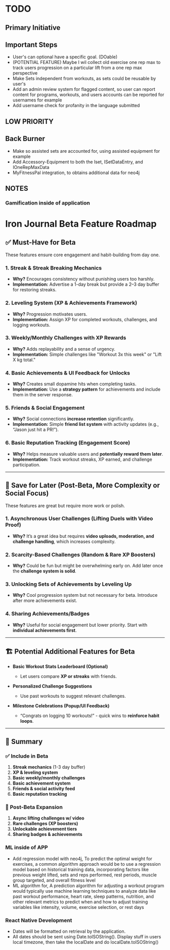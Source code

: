 # TODO

## Primary Initiative

## Important Steps

- User's can optional have a specific goal. (DOable)
- (POTENTIAL FEATURE) Maybe I wil collect old exercise one rep max to track users progression on a particular lift from a one rep max perspective
- Make Sets independent from workouts, as sets could be reusable by user's
- Add an admin review system for flagged content, so user can report content for programs, workouts, and users accounts can be reported for usernames for example
- Add username check for profanity in the language submitted

## LOW PRIORITY

## Back Burner

- Make so assisted sets are accounted for, using assisted equipment for example
- Add Accessory-Equipment to both the Iset, ISetDataEntry, and IOneRepMaxData
- MyFitnessPal integration, to obtains additional data for neo4j

## NOTES

### Gamification inside of application

# **Iron Journal Beta Feature Roadmap**

## ✅ Must-Have for Beta
These features ensure core engagement and habit-building from day one.

### **1. Streak & Streak Breaking Mechanics**
- **Why?** Encourages consistency without punishing users too harshly.
- **Implementation:** Advertise a 1-day break but provide a 2–3 day buffer for restoring streaks.

### **2. Leveling System (XP & Achievements Framework)**
- **Why?** Progression motivates users.
- **Implementation:** Assign XP for completed workouts, challenges, and logging workouts.

### **3. Weekly/Monthly Challenges with XP Rewards**
- **Why?** Adds replayability and a sense of urgency.
- **Implementation:** Simple challenges like "Workout 3x this week" or "Lift X kg total."

### **4. Basic Achievements & UI Feedback for Unlocks**
- **Why?** Creates small dopamine hits when completing tasks.
- **Implementation:** Use a **strategy pattern** for achievements and include them in the server response.

### **5. Friends & Social Engagement**
- **Why?** Social connections **increase retention** significantly.
- **Implementation:** Simple **friend list system** with activity updates (e.g., “Jason just hit a PR!”).

### **6. Basic Reputation Tracking (Engagement Score)**
- **Why?** Helps measure valuable users and **potentially reward them later**.
- **Implementation:** Track workout streaks, XP earned, and challenge participation.

---

## 🚀 Save for Later (Post-Beta, More Complexity or Social Focus)

These features are great but require more work or polish.

### **1. Asynchronous User Challenges (Lifting Duels with Video Proof)**

- **Why?** It’s a great idea but requires **video uploads, moderation, and challenge handling**, which increases complexity.

### **2. Scarcity-Based Challenges (Random & Rare XP Boosters)**

- **Why?** Could be fun but might be overwhelming early on. Add later once the **challenge system is solid**.

### **3. Unlocking Sets of Achievements by Leveling Up**

- **Why?** Cool progression system but not necessary for beta. Introduce after more achievements exist.

### **4. Sharing Achievements/Badges**

- **Why?** Useful for social engagement but lower priority. Start with **individual achievements first**.

---

## 🏗️ Potential Additional Features for Beta

- **Basic Workout Stats Leaderboard (Optional)**

  - Let users compare **XP or streaks** with friends.

- **Personalized Challenge Suggestions**
  - Use past workouts to suggest relevant challenges.

- **Milestone Celebrations (Popup/UI Feedback)**
  - “Congrats on logging 10 workouts!” - quick wins to **reinforce habit loops**.

---

## 🎯 **Summary**

### ✅ **Include in Beta**

1. **Streak mechanics** (1-3 day buffer)
2. **XP & leveling system**
3. **Basic weekly/monthly challenges**
4. **Basic achievement system**
5. **Friends & social activity feed**
6. **Basic reputation tracking**

### 🚀 **Post-Beta Expansion**

1. **Async lifting challenges w/ video**
2. **Rare challenges (XP boosters)**
3. **Unlockable achievement tiers**
4. **Sharing badges & achievements**

### ML inside of APP

- Add regression model with neo4j, To predict the optimal weight for exercises, a common algorithm approach would be to use a regression model based on historical training data, incorporating factors like previous weight lifted, sets and reps performed, rest periods, muscle group targeted, and overall fitness level
- ML algorithm for, A prediction algorithm for adjusting a workout program would typically use machine learning techniques to analyze data like past workout performance, heart rate, sleep patterns, nutrition, and other relevant metrics to predict when and how to adjust training variables like intensity, volume, exercise selection, or rest days

### React Native Development

- Dates will be formatted on retrieval by the application.
- All dates should be sent using Date.toISOString(). Display stuff in users local timezone, then take the localDate and do localDate.toISOString()
